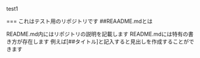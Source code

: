 test1

===
これはテスト用のリポジトリです
##REAADME.mdとは

README.md内にはリポジトリの説明を記載します
README.mdには特有の書き方が存在します
例えば[##タイトル]と記入すると見出しを作成することができます 

